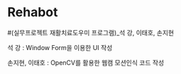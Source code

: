 # Rehabot
#(실무프로젝트 재활치료도우미 프로그램)_석 강, 이태호, 손지현

석 강 : Window Form을 이용한 UI 작성

손지현, 이태호 : OpenCV를 활용한 웹캠 모션인식 코드 작성
